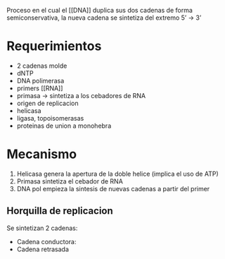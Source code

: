 Proceso en el cual el [[DNA]] duplica sus dos cadenas de forma semiconservativa, la nueva cadena se sintetiza del extremo 5’ → 3’

# Requerimientos
- 2 cadenas molde
- dNTP
- DNA polimerasa
- primers [[RNA]]
- primasa → sintetiza a los cebadores de RNA
- origen de replicacion
- helicasa
- ligasa, topoisomerasas
- proteinas de union a monohebra

# Mecanismo

1. Helicasa genera la apertura de la doble helice (implica el uso de ATP)
2. Primasa sintetiza el cebador de RNA
3. DNA pol empieza la sintesis de nuevas cadenas a partir del primer

## Horquilla de replicacion

Se sintetizan 2 cadenas:
- Cadena conductora: 
- Cadena retrasada